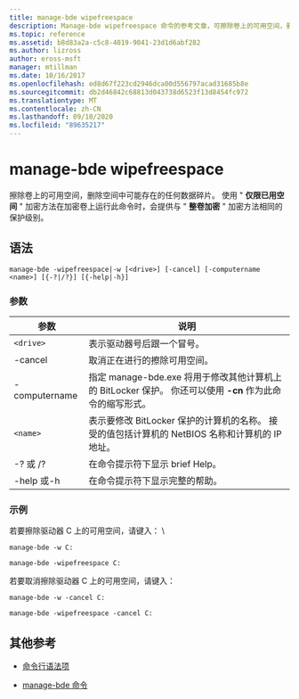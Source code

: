 ```yaml
---
title: manage-bde wipefreespace
description: Manage-bde wipefreespace 命令的参考文章，可擦除卷上的可用空间，删除空间中可能存在的任何数据碎片。
ms.topic: reference
ms.assetid: b8d83a2a-c5c8-4019-9041-23d1d6abf282
ms.author: lizross
author: eross-msft
manager: mtillman
ms.date: 10/16/2017
ms.openlocfilehash: ed8d67f223cd2946dca00d556797acad31685b8e
ms.sourcegitcommit: db2d46842c68813d043738d6523f13d8454fc972
ms.translationtype: MT
ms.contentlocale: zh-CN
ms.lasthandoff: 09/10/2020
ms.locfileid: "89635217"
---
```

# <a name="manage-bde-wipefreespace"></a>manage-bde wipefreespace

擦除卷上的可用空间，删除空间中可能存在的任何数据碎片。 使用 " **仅限已用空间** " 加密方法在加密卷上运行此命令时，会提供与 " **整卷加密** " 加密方法相同的保护级别。

## <a name="syntax"></a>语法

```
manage-bde -wipefreespace|-w [<drive>] [-cancel] [-computername <name>] [{-?|/?}] [{-help|-h}]
```

### <a name="parameters"></a>参数

| 参数 | 说明 |
| --------- | ----------- |
| `<drive>` | 表示驱动器号后跟一个冒号。 |
| -cancel | 取消正在进行的擦除可用空间。 |
| -computername | 指定 manage-bde.exe 将用于修改其他计算机上的 BitLocker 保护。 你还可以使用 **-cn** 作为此命令的缩写形式。 |
| `<name>` | 表示要修改 BitLocker 保护的计算机的名称。 接受的值包括计算机的 NetBIOS 名称和计算机的 IP 地址。 |
| -? 或 /? | 在命令提示符下显示 brief Help。 |
| -help 或-h | 在命令提示符下显示完整的帮助。 |

### <a name="examples"></a>示例

若要擦除驱动器 C 上的可用空间，请键入： \

```
manage-bde -w C:
```

```
manage-bde -wipefreespace C:
```

若要取消擦除驱动器 C 上的可用空间，请键入：

```
manage-bde -w -cancel C:
```

```
manage-bde -wipefreespace -cancel C:
```

## <a name="additional-references"></a>其他参考

- [命令行语法项](command-line-syntax-key.md)

- [manage-bde 命令](manage-bde.md)
